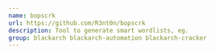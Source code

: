 ```yaml
---
name: bopscrk
url: https://github.com/R3nt0n/bopscrk
description: Tool to generate smart wordlists, eg.
group: blackarch blackarch-automation blackarch-cracker
---
```

